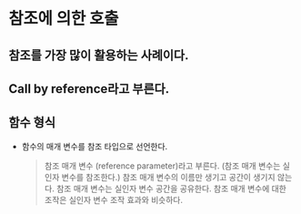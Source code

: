 # 참조에 의한 호출

## 참조를 가장 많이 활용하는 사례이다.

## Call by reference라고 부른다.

## 함수 형식

- 함수의 매개 변수를 참조 타입으로 선언한다.

    > 참조 매개 변수 (reference parameter)라고 부른다. (참조 매개 변수는 실인자 변수를 참조한다.)
    > 참조 매개 변수의 이름만 생기고 공간이 생기지 않는다.
    > 참조 매개 변수는 실인자 변수 공간을 공유한다.
    > 참조 매개 변수에 대한 조작은 실인자 변수 조작 효과와 비슷하다.



